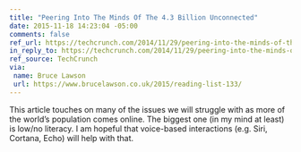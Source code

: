 ```yaml
---
title: "Peering Into The Minds Of The 4.3 Billion Unconnected"
date: 2015-11-18 14:23:04 -05:00
comments: false
ref_url: https://techcrunch.com/2014/11/29/peering-into-the-minds-of-the-4-3-billion-unconnected/
in_reply_to: https://techcrunch.com/2014/11/29/peering-into-the-minds-of-the-4-3-billion-unconnected/
ref_source: TechCrunch
via:
 name: Bruce Lawson
 url: https://www.brucelawson.co.uk/2015/reading-list-133/
---
```


This article touches on many of the issues we will struggle with as more of the world’s population comes online. The biggest one (in my mind at least) is low/no literacy. I am hopeful that voice-based interactions (e.g. Siri, Cortana, Echo) will help with that.
